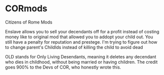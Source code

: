 # CORmods
Citizens of Rome Mods

Enslave allows you to sell your decendants off for a profit instead of costing money like to original mod that allowed you to addopt your child out. You still have a penalty for reputation and prestege. I'm trying to figure out how to change parent's ChildIds instead of killing the child to avoid dead

OLD stands for Only Living Desendants, meaning it deletes any decendant who dies in childhood, without being married or having children. The credit goes 900% to the Devs of COR, who honestly wrote this.
